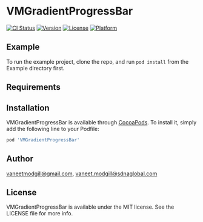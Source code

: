 # VMGradientProgressBar

[![CI Status](https://img.shields.io/travis/vaneetmodgill@gmail.com/VMGradientProgressBar.svg?style=flat)](https://travis-ci.org/vaneetmodgill@gmail.com/VMGradientProgressBar)
[![Version](https://img.shields.io/cocoapods/v/VMGradientProgressBar.svg?style=flat)](https://cocoapods.org/pods/VMGradientProgressBar)
[![License](https://img.shields.io/cocoapods/l/VMGradientProgressBar.svg?style=flat)](https://cocoapods.org/pods/VMGradientProgressBar)
[![Platform](https://img.shields.io/cocoapods/p/VMGradientProgressBar.svg?style=flat)](https://cocoapods.org/pods/VMGradientProgressBar)

## Example

To run the example project, clone the repo, and run `pod install` from the Example directory first.

## Requirements

## Installation

VMGradientProgressBar is available through [CocoaPods](https://cocoapods.org). To install
it, simply add the following line to your Podfile:

```ruby
pod 'VMGradientProgressBar'
```

## Author

vaneetmodgill@gmail.com, vaneet.modgill@sdnaglobal.com

## License

VMGradientProgressBar is available under the MIT license. See the LICENSE file for more info.
